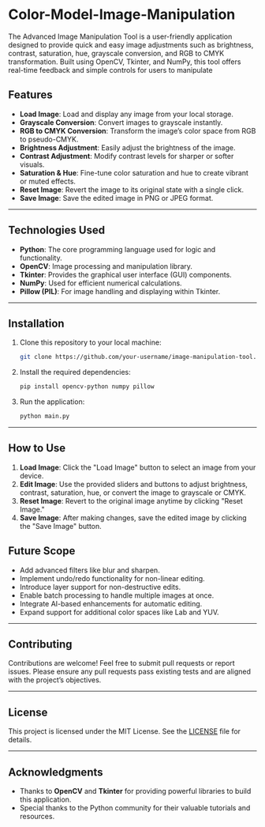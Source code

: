 # Color-Model-Image-Manipulation
The Advanced Image Manipulation Tool is a user-friendly application designed to provide quick and easy image adjustments such as brightness, contrast, saturation, hue, grayscale conversion, and RGB to CMYK transformation. Built using OpenCV, Tkinter, and NumPy, this tool offers real-time feedback and simple controls for users to manipulate 

## **Features**

- **Load Image**: Load and display any image from your local storage.
- **Grayscale Conversion**: Convert images to grayscale instantly.
- **RGB to CMYK Conversion**: Transform the image’s color space from RGB to pseudo-CMYK.
- **Brightness Adjustment**: Easily adjust the brightness of the image.
- **Contrast Adjustment**: Modify contrast levels for sharper or softer visuals.
- **Saturation & Hue**: Fine-tune color saturation and hue to create vibrant or muted effects.
- **Reset Image**: Revert the image to its original state with a single click.
- **Save Image**: Save the edited image in PNG or JPEG format.

---

## **Technologies Used**

- **Python**: The core programming language used for logic and functionality.
- **OpenCV**: Image processing and manipulation library.
- **Tkinter**: Provides the graphical user interface (GUI) components.
- **NumPy**: Used for efficient numerical calculations.
- **Pillow (PIL)**: For image handling and displaying within Tkinter.

---

## **Installation**

1. Clone this repository to your local machine:
   ```bash
   git clone https://github.com/your-username/image-manipulation-tool.git
   ```
2. Install the required dependencies:
   ```bash
   pip install opencv-python numpy pillow
   ```
3. Run the application:
   ```bash
   python main.py
   ```

---

## **How to Use**

1. **Load Image**: Click the "Load Image" button to select an image from your device.
2. **Edit Image**: Use the provided sliders and buttons to adjust brightness, contrast, saturation, hue, or convert the image to grayscale or CMYK.
3. **Reset Image**: Revert to the original image anytime by clicking "Reset Image."
4. **Save Image**: After making changes, save the edited image by clicking the "Save Image" button.


## **Future Scope**

- Add advanced filters like blur and sharpen.
- Implement undo/redo functionality for non-linear editing.
- Introduce layer support for non-destructive edits.
- Enable batch processing to handle multiple images at once.
- Integrate AI-based enhancements for automatic editing.
- Expand support for additional color spaces like Lab and YUV.

---

## **Contributing**

Contributions are welcome! Feel free to submit pull requests or report issues. Please ensure any pull requests pass existing tests and are aligned with the project’s objectives.

---

## **License**

This project is licensed under the MIT License. See the [LICENSE](LICENSE) file for details.

---

## **Acknowledgments**

- Thanks to **OpenCV** and **Tkinter** for providing powerful libraries to build this application.
- Special thanks to the Python community for their valuable tutorials and resources.
